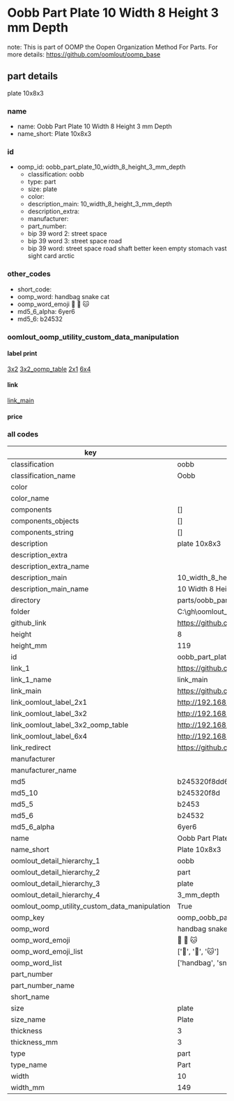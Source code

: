 # Oobb Part Plate 10 Width 8 Height 3 mm Depth  

note: This is part of OOMP the Oopen Organization Method For Parts. For more details: https://github.com/oomlout/oomp_base

##  part details
  



plate 10x8x3



### name
* name: Oobb Part Plate 10 Width 8 Height 3 mm Depth
* name_short: Plate 10x8x3 
### id
* oomp_id: oobb_part_plate_10_width_8_height_3_mm_depth
  * classification: oobb
  * type: part
  * size: plate
  * color: 
  * description_main: 10_width_8_height_3_mm_depth
  * description_extra: 
  * manufacturer: 
  * part_number: 
  * bip 39 word 2: street space
  * bip 39 word 3: street space road
  * bip 39 word: street space road shaft better keen empty stomach vast sight card arctic

### other_codes
* short_code: 
* oomp_word: handbag snake cat
* oomp_word_emoji :handbag: :snake: :cat:
* md5_6_alpha: 6yer6
* md5_6: b24532






### oomlout_oomp_utility_custom_data_manipulation
#### label print
[3x2](http://192.168.1.245:1112/?label=oomp%206yer6)
[3x2_oomp_table](http://192.168.1.108:1112/?label=oomp%206yer6)
[2x1](http://192.168.1.242:1112/?label=oomp%206yer6)
[6x4](http://192.168.1.55:1112/?label=oomp%206yer6)    

#### link

[link_main](https://github.com/oomlout/oomlout_oobb_version_4_generated_parts/tree/main/navigation_oomp/oobb/part/plate/10_width_8_height_3_mm_depth/part)                              

#### price







### all codes 
| key | value |  
| --- | --- |  
| classification | oobb |  
| classification_name | Oobb |  
| color |  |  
| color_name |  |  
| components | [] |  
| components_objects | [] |  
| components_string | [] |  
| description | plate 10x8x3 |  
| description_extra |  |  
| description_extra_name |  |  
| description_main | 10_width_8_height_3_mm_depth |  
| description_main_name | 10 Width 8 Height 3 mm Depth |  
| directory | parts/oobb_part_plate_10_width_8_height_3_mm_depth |  
| folder | C:\gh\oomlout_oobb_version_4_generated_parts\parts\oobb_part_plate_10_width_8_height_3_mm_depth |  
| github_link | https://github.com/oomlout/oomlout_oomp_part_src/tree/main/parts/oobb_part_plate_10_width_8_height_3_mm_depth |  
| height | 8 |  
| height_mm | 119 |  
| id | oobb_part_plate_10_width_8_height_3_mm_depth |  
| link_1 | https://github.com/oomlout/oomlout_oobb_version_4_generated_parts/tree/main/navigation_oomp/oobb/part/plate/10_width_8_height_3_mm_depth/part |  
| link_1_name | link_main |  
| link_main | https://github.com/oomlout/oomlout_oobb_version_4_generated_parts/tree/main/navigation_oomp/oobb/part/plate/10_width_8_height_3_mm_depth/part |  
| link_oomlout_label_2x1 | http://192.168.1.242:1112/?label=oomp%206yer6 |  
| link_oomlout_label_3x2 | http://192.168.1.245:1112/?label=oomp%206yer6 |  
| link_oomlout_label_3x2_oomp_table | http://192.168.1.108:1112/?label=oomp%206yer6 |  
| link_oomlout_label_6x4 | http://192.168.1.55:1112/?label=oomp%206yer6 |  
| link_redirect | https://github.com/oomlout/oomlout_oobb_version_4_generated_parts/tree/main/parts/oobb_plate_10_08_03 |  
| manufacturer |  |  
| manufacturer_name |  |  
| md5 | b245320f8dd62925e68acc4f75f416b7 |  
| md5_10 | b245320f8d |  
| md5_5 | b2453 |  
| md5_6 | b24532 |  
| md5_6_alpha | 6yer6 |  
| name | Oobb Part Plate 10 Width 8 Height 3 mm Depth |  
| name_short | Plate 10x8x3  |  
| oomlout_detail_hierarchy_1 | oobb |  
| oomlout_detail_hierarchy_2 | part |  
| oomlout_detail_hierarchy_3 | plate |  
| oomlout_detail_hierarchy_4 | 3_mm_depth |  
| oomlout_oomp_utility_custom_data_manipulation | True |  
| oomp_key | oomp_oobb_part_plate_10_width_8_height_3_mm_depth |  
| oomp_word | handbag snake cat |  
| oomp_word_emoji | :handbag: :snake: :cat: |  
| oomp_word_emoji_list | [':handbag:', ':snake:', ':cat:'] |  
| oomp_word_list | ['handbag', 'snake', 'cat'] |  
| part_number |  |  
| part_number_name |  |  
| short_name |  |  
| size | plate |  
| size_name | Plate |  
| thickness | 3 |  
| thickness_mm | 3 |  
| type | part |  
| type_name | Part |  
| width | 10 |  
| width_mm | 149 |  
